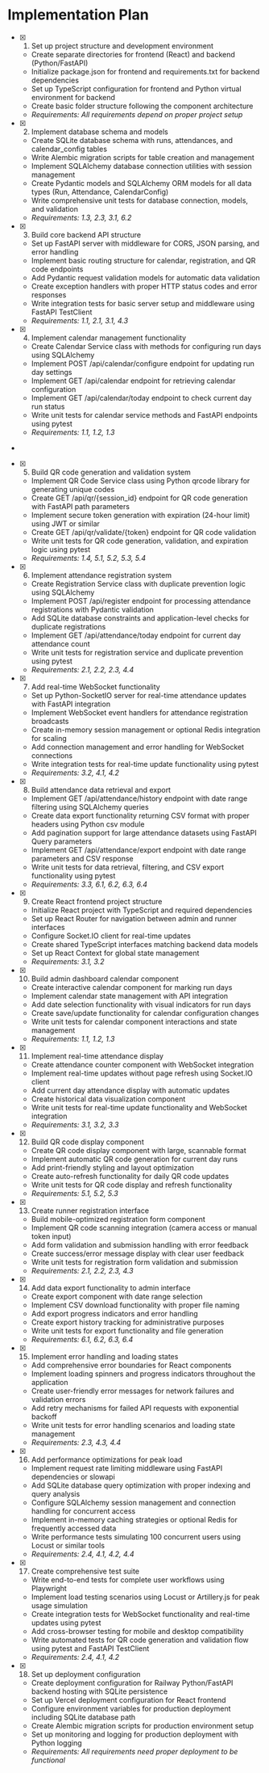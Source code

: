 # Implementation Plan

- [x] 1. Set up project structure and development environment
  - Create separate directories for frontend (React) and backend (Python/FastAPI)
  - Initialize package.json for frontend and requirements.txt for backend dependencies
  - Set up TypeScript configuration for frontend and Python virtual environment for backend
  - Create basic folder structure following the component architecture
  - _Requirements: All requirements depend on proper project setup_

- [x] 2. Implement database schema and models
  - Create SQLite database schema with runs, attendances, and calendar_config tables
  - Write Alembic migration scripts for table creation and management
  - Implement SQLAlchemy database connection utilities with session management
  - Create Pydantic models and SQLAlchemy ORM models for all data types (Run, Attendance, CalendarConfig)
  - Write comprehensive unit tests for database connection, models, and validation
  - _Requirements: 1.3, 2.3, 3.1, 6.2_

- [x] 3. Build core backend API structure





  - Set up FastAPI server with middleware for CORS, JSON parsing, and error handling
  - Implement basic routing structure for calendar, registration, and QR code endpoints
  - Add Pydantic request validation models for automatic data validation
  - Create exception handlers with proper HTTP status codes and error responses
  - Write integration tests for basic server setup and middleware using FastAPI TestClient
  - _Requirements: 1.1, 2.1, 3.1, 4.3_

- [x] 4. Implement calendar management functionality





  - Create Calendar Service class with methods for configuring run days using SQLAlchemy
  - Implement POST /api/calendar/configure endpoint for updating run day settings
  - Implement GET /api/calendar endpoint for retrieving calendar configuration
  - Implement GET /api/calendar/today endpoint to check current day run status
  - Write unit tests for calendar service methods and FastAPI endpoints using pytest
  - _Requirements: 1.1, 1.2, 1.3_
-

- [x] 5. Build QR code generation and validation system




  - Implement QR Code Service class using Python qrcode library for generating unique codes
  - Create GET /api/qr/{session_id} endpoint for QR code generation with FastAPI path parameters
  - Implement secure token generation with expiration (24-hour limit) using JWT or similar
  - Create GET /api/qr/validate/{token} endpoint for QR code validation
  - Write unit tests for QR code generation, validation, and expiration logic using pytest
  - _Requirements: 1.4, 5.1, 5.2, 5.3, 5.4_

- [x] 6. Implement attendance registration system





  - Create Registration Service class with duplicate prevention logic using SQLAlchemy
  - Implement POST /api/register endpoint for processing attendance registrations with Pydantic validation
  - Add SQLite database constraints and application-level checks for duplicate registrations
  - Implement GET /api/attendance/today endpoint for current day attendance count
  - Write unit tests for registration service and duplicate prevention using pytest
  - _Requirements: 2.1, 2.2, 2.3, 4.4_

- [x] 7. Add real-time WebSocket functionality





  - Set up Python-SocketIO server for real-time attendance updates with FastAPI integration
  - Implement WebSocket event handlers for attendance registration broadcasts
  - Create in-memory session management or optional Redis integration for scaling
  - Add connection management and error handling for WebSocket connections
  - Write integration tests for real-time update functionality using pytest
  - _Requirements: 3.2, 4.1, 4.2_

- [x] 8. Build attendance data retrieval and export





  - Implement GET /api/attendance/history endpoint with date range filtering using SQLAlchemy queries
  - Create data export functionality returning CSV format with proper headers using Python csv module
  - Add pagination support for large attendance datasets using FastAPI Query parameters
  - Implement GET /api/attendance/export endpoint with date range parameters and CSV response
  - Write unit tests for data retrieval, filtering, and CSV export functionality using pytest
  - _Requirements: 3.3, 6.1, 6.2, 6.3, 6.4_

- [x] 9. Create React frontend project structure















  - Initialize React project with TypeScript and required dependencies
  - Set up React Router for navigation between admin and runner interfaces
  - Configure Socket.IO client for real-time updates
  - Create shared TypeScript interfaces matching backend data models
  - Set up React Context for global state management
  - _Requirements: 3.1, 3.2_

- [x] 10. Build admin dashboard calendar component











  - Create interactive calendar component for marking run days
  - Implement calendar state management with API integration
  - Add date selection functionality with visual indicators for run days
  - Create save/update functionality for calendar configuration changes
  - Write unit tests for calendar component interactions and state management
  - _Requirements: 1.1, 1.2, 1.3_

- [x] 11. Implement real-time attendance display





  - Create attendance counter component with WebSocket integration
  - Implement real-time updates without page refresh using Socket.IO client
  - Add current day attendance display with automatic updates
  - Create historical data visualization component
  - Write unit tests for real-time update functionality and WebSocket integration
  - _Requirements: 3.1, 3.2, 3.3_

- [x] 12. Build QR code display component




  - Create QR code display component with large, scannable format
  - Implement automatic QR code generation for current day runs
  - Add print-friendly styling and layout optimization
  - Create auto-refresh functionality for daily QR code updates
  - Write unit tests for QR code display and refresh functionality
  - _Requirements: 5.1, 5.2, 5.3_

- [x] 13. Create runner registration interface





  - Build mobile-optimized registration form component
  - Implement QR code scanning integration (camera access or manual token input)
  - Add form validation and submission handling with error feedback
  - Create success/error message display with clear user feedback
  - Write unit tests for registration form validation and submission
  - _Requirements: 2.1, 2.2, 2.3, 4.3_

- [x] 14. Add data export functionality to admin interface









  - Create export component with date range selection
  - Implement CSV download functionality with proper file naming
  - Add export progress indicators and error handling
  - Create export history tracking for administrative purposes
  - Write unit tests for export functionality and file generation
  - _Requirements: 6.1, 6.2, 6.3, 6.4_

- [x] 15. Implement error handling and loading states





  - Add comprehensive error boundaries for React components
  - Implement loading spinners and progress indicators throughout the application
  - Create user-friendly error messages for network failures and validation errors
  - Add retry mechanisms for failed API requests with exponential backoff
  - Write unit tests for error handling scenarios and loading state management
  - _Requirements: 2.3, 4.3, 4.4_

- [x] 16. Add performance optimizations for peak load





  - Implement request rate limiting middleware using FastAPI dependencies or slowapi
  - Add SQLite database query optimization with proper indexing and query analysis
  - Configure SQLAlchemy session management and connection handling for concurrent access
  - Implement in-memory caching strategies or optional Redis for frequently accessed data
  - Write performance tests simulating 100 concurrent users using Locust or similar tools
  - _Requirements: 2.4, 4.1, 4.2, 4.4_

- [x] 17. Create comprehensive test suite





  - Write end-to-end tests for complete user workflows using Playwright
  - Implement load testing scenarios using Locust or Artillery.js for peak usage simulation
  - Create integration tests for WebSocket functionality and real-time updates using pytest
  - Add cross-browser testing for mobile and desktop compatibility
  - Write automated tests for QR code generation and validation flow using pytest and FastAPI TestClient
  - _Requirements: 2.4, 4.1, 4.2_

- [x] 18. Set up deployment configuration









  - Create deployment configuration for Railway Python/FastAPI backend hosting with SQLite persistence
  - Set up Vercel deployment configuration for React frontend
  - Configure environment variables for production deployment including SQLite database path
  - Create Alembic migration scripts for production environment setup
  - Set up monitoring and logging for production deployment with Python logging
  - _Requirements: All requirements need proper deployment to be functional_